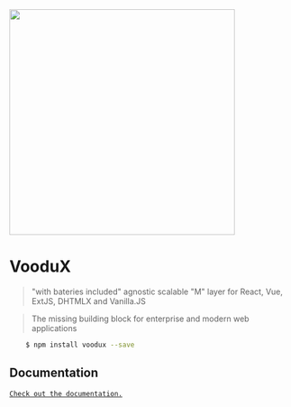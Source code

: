 <img src="https://i.imgur.com/a856gth.png" width="400" />

# VooduX

> "with bateries included" agnostic scalable "M" layer for React, Vue, ExtJS, DHTMLX and Vanilla.JS

> The missing building block for enterprise and modern web applications

```bash
    $ npm install voodux --save
```

## Documentation

[`Check out the documentation.`](https://web2solutions.github.io/voodux/code/index.html)
